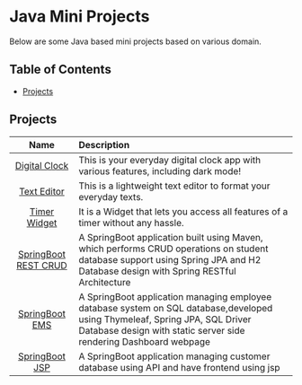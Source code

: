 # Java Mini Projects
Below are some Java based mini projects based on various domain.

## Table of Contents
- [Projects](#projects)

## Projects
| Name | Description |
| :---: | :--- | 
|[Digital Clock](./digital-clock/)|This is your everyday digital clock app with various features, including dark mode!|
|[Text Editor](./text-editor/)|This is a lightweight text editor to format your everyday texts.|
|[Timer Widget](./timer-widget/)|It is a Widget that lets you access all features of a timer without any hassle.|
|[SpringBoot REST CRUD](./springboot-rest-crud/)|A SpringBoot application built using Maven, which performs CRUD operations on student database support using Spring JPA and H2 Database design with Spring RESTful Architecture|
|[SpringBoot EMS](./springboot-ems/)|A SpringBoot application managing employee database system on SQL database,developed using Thymeleaf, Spring JPA, SQL Driver Database design with static server side rendering Dashboard webpage|
|[SpringBoot JSP](./springboot-jsp/)|A SpringBoot application managing customer database using API and have frontend using jsp|



